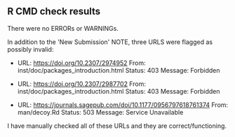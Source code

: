 ## R CMD check results
There were no ERRORs or WARNINGs.

In addition to the 'New Submission' NOTE,
three URLS were flagged as possibly invalid:

* URL: https://doi.org/10.2307/2974952
    From: inst/doc/packages_introduction.html
    Status: 403
    Message: Forbidden

 * URL: https://doi.org/10.2307/2987702
    From: inst/doc/packages_introduction.html
    Status: 403
    Message: Forbidden

 * URL: https://journals.sagepub.com/doi/10.1177/0956797618761374
    From: man/decoy.Rd
    Status: 503
    Message: Service Unavailable

I have manually checked all of these URLs and they are correct/functioning.
